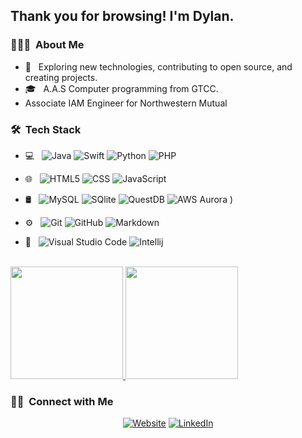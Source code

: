 <h2> Thank you for browsing! I'm Dylan.</h2>

<h3> 👨🏻‍💻 &nbsp;About Me </h3>

- 🤔 &nbsp; Exploring new technologies, contributing to open source, and creating projects.
- 🎓 &nbsp; A.A.S Computer programming from GTCC.
- Associate IAM Engineer for Northwestern Mutual

<h3> 🛠 &nbsp;Tech Stack</h3>

- 💻 &nbsp;
  ![Java](https://img.shields.io/badge/-Java-333333?style=flat&logo=Java&logoColor=007396)
  ![Swift](https://img.shields.io/badge/-Swift-333333?style=flat&logo=R&logoColor=276DC3)
  ![Python](https://img.shields.io/badge/-Python-333333?style=flat&logo=python)
  ![PHP](https://img.shields.io/badge/-PHP-333333?style=flat&logo=C%2B%2B&logoColor=00599C)
- 🌐 &nbsp;
  ![HTML5](https://img.shields.io/badge/-HTML5-333333?style=flat&logo=HTML5)
  ![CSS](https://img.shields.io/badge/-CSS-333333?style=flat&logo=CSS3&logoColor=1572B6)
  ![JavaScript](https://img.shields.io/badge/-JavaScript-333333?style=flat&logo=javascript)
- 🛢 &nbsp;
  ![MySQL](https://img.shields.io/badge/-MySQL-333333?style=flat&logo=mysql)
  ![SQlite](https://img.shields.io/badge/-Sqlite-333333?style=flat&logo=sqlite)
  ![QuestDB](https://img.shields.io/badge/-QuestDB-333333?style=flat&logo=quest)
  ![AWS Aurora](https://img.shields.io/badge/-AWS%20Auora-333333?style=flat)
)
  
  
- ⚙️ &nbsp;
  ![Git](https://img.shields.io/badge/-Git-333333?style=flat&logo=git)
  ![GitHub](https://img.shields.io/badge/-GitHub-333333?style=flat&logo=github)
  ![Markdown](https://img.shields.io/badge/-Markdown-333333?style=flat&logo=markdown)
- 🔧 &nbsp;
  ![Visual Studio Code](https://img.shields.io/badge/-Visual%20Studio%20Code-333333?style=flat&logo=visual-studio-code&logoColor=007ACC)
  ![Intellij](https://img.shields.io/badge/-Intellij-333333?style=flat&logo=jetbrains)

<br/>

<a href="https://github.com/GothamsJoker">
  <img height="180em" src="https://github-readme-stats.vercel.app/api?username=GothamsJoker&theme=radical&show_icons=true" />
  <img height="180em" src="https://github-readme-stats.vercel.app/api/top-langs/?username=GothamsJoker&theme=radical&layout=compact" />
</a>

<br/>

<h3> 🤝🏻 &nbsp;Connect with Me </h3>

<p align="center">
<a href="https://lamottsjourney.wordpress.com/" target="_blank" rel="noopener noreferrer"><img alt="Website" src="https://img.shields.io/badge/Website-www.lamottsjourney.com-blue?style=flat-square&logo=google-chrome"></a>
<a href="https://www.linkedin.com/in/dylan-lamott-b39b47200/" target="_blank" rel="noopener noreferrer"><img alt="LinkedIn" src="https://img.shields.io/badge/LinkedIn-Dylan%20LaMott-blue?style=flat-square&logo=linkedin"></a>
</p>
